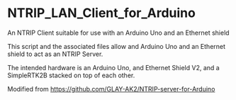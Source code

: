 # NTRIP_LAN_Client_for_Arduino
An NTRIP Client suitable for use with an Arduino Uno and an Ethernet shield

This script and the associated files allow and Arduino Uno and an Ethernet shield to act as an NTRIP Server.

The intended hardware is an Arduino Uno, and Ethernet Shield V2, and a SimpleRTK2B stacked on top of each other.

Modified from https://github.com/GLAY-AK2/NTRIP-server-for-Arduino
